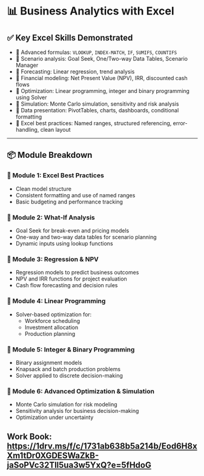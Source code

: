 # 📊 Business Analytics with Excel
## ✅ Key Excel Skills Demonstrated

- 📌 Advanced formulas: `VLOOKUP`, `INDEX-MATCH`, `IF`, `SUMIFS`, `COUNTIFS`
- 📌 Scenario analysis: Goal Seek, One/Two-way Data Tables, Scenario Manager
- 📌 Forecasting: Linear regression, trend analysis
- 📌 Financial modeling: Net Present Value (NPV), IRR, discounted cash flows
- 📌 Optimization: Linear programming, integer and binary programming using Solver
- 📌 Simulation: Monte Carlo simulation, sensitivity and risk analysis
- 📌 Data presentation: PivotTables, charts, dashboards, conditional formatting
- 📌 Excel best practices: Named ranges, structured referencing, error-handling, clean layout

---

## 📦 Module Breakdown

### 📌 Module 1: Excel Best Practices
- Clean model structure
- Consistent formatting and use of named ranges
- Basic budgeting and performance tracking

### 📌 Module 2: What‑If Analysis
- Goal Seek for break-even and pricing models
- One-way and two-way data tables for scenario planning
- Dynamic inputs using lookup functions

### 📌 Module 3: Regression & NPV
- Regression models to predict business outcomes
- NPV and IRR functions for project evaluation
- Cash flow forecasting and decision rules

### 📌 Module 4: Linear Programming
- Solver-based optimization for:
  - Workforce scheduling
  - Investment allocation
  - Production planning

### 📌 Module 5: Integer & Binary Programming
- Binary assignment models
- Knapsack and batch production problems
- Solver applied to discrete decision-making

### 📌 Module 6: Advanced Optimization & Simulation
- Monte Carlo simulation for risk modeling
- Sensitivity analysis for business decision-making
- Optimization under uncertainty

## Work Book: https://1drv.ms/f/c/1731ab638b5a214b/Eod6H8xXm1tDr0XGDESWaZkB-jaSoPVc32Tll5ua3w5YxQ?e=5fHdoG
